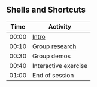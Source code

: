 ## Shells and Shortcuts

| Time   | Activity                        |
|--------|---------------------------------|
| 00:00  | [Intro](./intro.md)             |
| 00:10  | [Group research](./research.md) |
| 00:30  | Group demos                     |
| 00:40  | Interactive exercise            |
| 01:00  | End of session                  |
